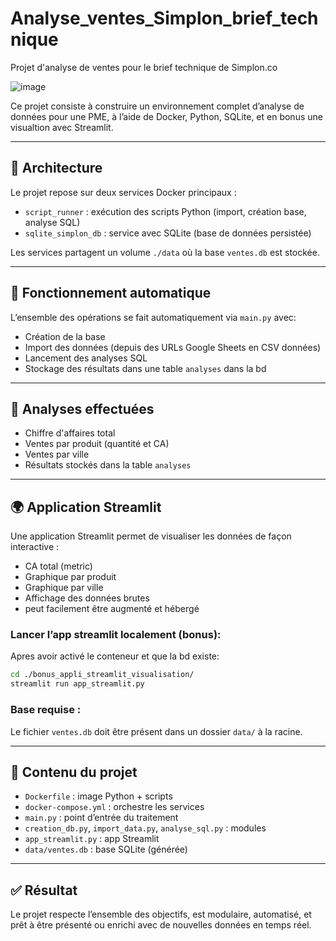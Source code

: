 # Analyse_ventes_Simplon_brief_technique
Projet d'analyse de ventes pour le brief technique de Simplon.co

![image](https://github.com/user-attachments/assets/1426a3a3-6147-49d4-aff4-6ff88c0d99cd)


Ce projet consiste à construire un environnement complet d’analyse de données pour une PME, à l’aide de Docker, Python, SQLite, et en bonus une visualtion avec Streamlit.

---

## 🧱 Architecture

Le projet repose sur deux services Docker principaux :

- `script_runner` : exécution des scripts Python (import, création base, analyse SQL)
- `sqlite_simplon_db` : service avec SQLite (base de données persistée)

Les services partagent un volume `./data` où la base `ventes.db` est stockée.

---

## 🔄 Fonctionnement automatique

L’ensemble des opérations se fait automatiquement via `main.py` avec:
- Création de la base
- Import des données (depuis des URLs Google Sheets en CSV données)
- Lancement des analyses SQL
- Stockage des résultats dans une table `analyses` dans la bd

---

## 🧠 Analyses effectuées

- Chiffre d'affaires total
- Ventes par produit (quantité et CA)
- Ventes par ville
- Résultats stockés dans la table `analyses`

---

## 🌍 Application Streamlit

Une application Streamlit permet de visualiser les données de façon interactive :
- CA total (metric)
- Graphique par produit
- Graphique par ville
- Affichage des données brutes
- peut facilement être augmenté et hébergé

### Lancer l’app streamlit localement (bonus):

Apres avoir activé le conteneur et que la bd existe:
```bash
cd ./bonus_appli_streamlit_visualisation/
streamlit run app_streamlit.py
```

### Base requise :
Le fichier `ventes.db` doit être présent dans un dossier `data/` à la racine.

---

## 📁 Contenu du projet

- `Dockerfile` : image Python + scripts
- `docker-compose.yml` : orchestre les services
- `main.py` : point d’entrée du traitement
- `creation_db.py`, `import_data.py`, `analyse_sql.py` : modules
- `app_streamlit.py` : app Streamlit
- `data/ventes.db` : base SQLite (générée)


---

## ✅ Résultat

Le projet respecte l’ensemble des objectifs, est modulaire, automatisé, et prêt à être présenté ou enrichi avec de nouvelles données en temps réel.


